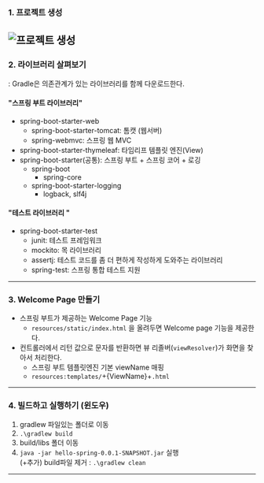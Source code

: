 ### 1. 프로젝트 생성
![프로젝트 생성](https://user-images.githubusercontent.com/54324782/177120595-bd39d343-84a6-4bb0-9598-c66c97ad2a3b.png)
----------------------------

### 2. 라이브러리 살펴보기
 : Gradle은 의존관계가 있는 라이브러리를 함께 다운로드한다.
#### "스프링 부트 라이브러리"
- spring-boot-starter-web
  - spring-boot-starter-tomcat: 톰캣 (웹서버)
  - spring-webmvc: 스프링 웹 MVC
- spring-boot-starter-thymeleaf: 타임리프 템플릿 엔진(View)
- spring-boot-starter(공통): 스프링 부트 + 스프링 코어 + 로깅
  - spring-boot
    - spring-core
  - spring-boot-starter-logging
    - logback, slf4j
#### "테스트 라이브러리 "
- spring-boot-starter-test
  - junit: 테스트 프레임워크
  - mockito: 목 라이브러리
  - assertj: 테스트 코드를 좀 더 편하게 작성하게 도와주는 라이브러리
  - spring-test: 스프링 통합 테스트 지원
----------------------------

### 3. Welcome Page 만들기
- 스프링 부트가 제공하는 Welcome Page 기능
  - `resources/static/index.html` 을 올려두면 Welcome page 기능을 제공한다.
- 컨트롤러에서 리턴 값으로 문자를 반환하면 뷰 리졸버(`viewResolver`)가 화면을 찾아서 처리한다.
  - 스프링 부트 템플릿엔진 기본 viewName 매핑
  - `resources:templates/`+{ViewName}+`.html`  
----------------------------

### 4. 빌드하고 실행하기 (윈도우)  
1. gradlew 파일있는 폴더로 이동  
2. `.\gradlew build`  
3. build/libs 폴더 이동  
4. `java -jar hello-spring-0.0.1-SNAPSHOT.jar` 실행  
(+추가) build파일 제거 : `.\gradlew clean`  
----------------------------
